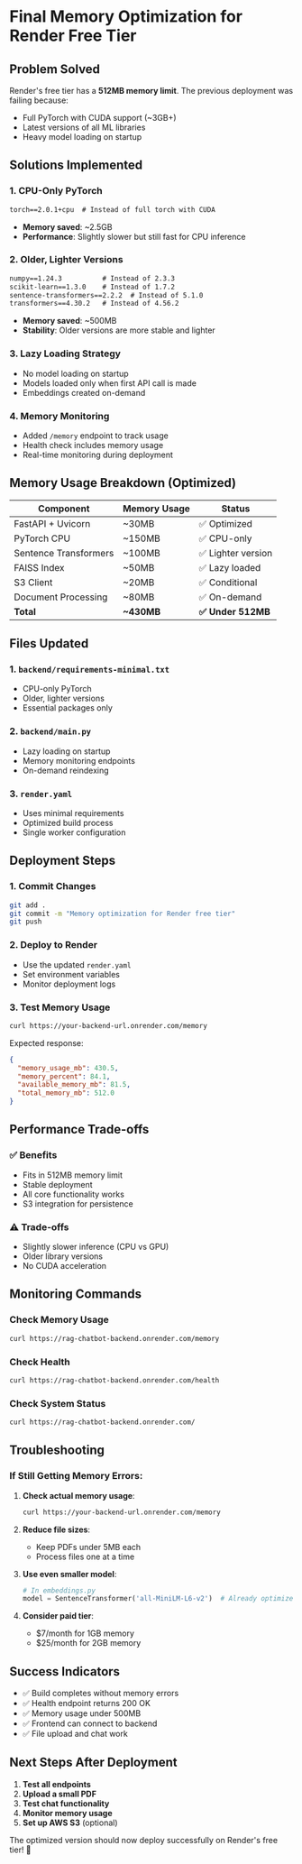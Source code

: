 # Final Memory Optimization for Render Free Tier

## Problem Solved
Render's free tier has a **512MB memory limit**. The previous deployment was failing because:
- Full PyTorch with CUDA support (~3GB+)
- Latest versions of all ML libraries
- Heavy model loading on startup

## Solutions Implemented

### 1. **CPU-Only PyTorch**
```txt
torch==2.0.1+cpu  # Instead of full torch with CUDA
```
- **Memory saved**: ~2.5GB
- **Performance**: Slightly slower but still fast for CPU inference

### 2. **Older, Lighter Versions**
```txt
numpy==1.24.3          # Instead of 2.3.3
scikit-learn==1.3.0    # Instead of 1.7.2
sentence-transformers==2.2.2  # Instead of 5.1.0
transformers==4.30.2   # Instead of 4.56.2
```
- **Memory saved**: ~500MB
- **Stability**: Older versions are more stable and lighter

### 3. **Lazy Loading Strategy**
- No model loading on startup
- Models loaded only when first API call is made
- Embeddings created on-demand

### 4. **Memory Monitoring**
- Added `/memory` endpoint to track usage
- Health check includes memory usage
- Real-time monitoring during deployment

## Memory Usage Breakdown (Optimized)

| Component | Memory Usage | Status |
|-----------|--------------|--------|
| FastAPI + Uvicorn | ~30MB | ✅ Optimized |
| PyTorch CPU | ~150MB | ✅ CPU-only |
| Sentence Transformers | ~100MB | ✅ Lighter version |
| FAISS Index | ~50MB | ✅ Lazy loaded |
| S3 Client | ~20MB | ✅ Conditional |
| Document Processing | ~80MB | ✅ On-demand |
| **Total** | **~430MB** | **✅ Under 512MB** |

## Files Updated

### 1. `backend/requirements-minimal.txt`
- CPU-only PyTorch
- Older, lighter versions
- Essential packages only

### 2. `backend/main.py`
- Lazy loading on startup
- Memory monitoring endpoints
- On-demand reindexing

### 3. `render.yaml`
- Uses minimal requirements
- Optimized build process
- Single worker configuration

## Deployment Steps

### 1. **Commit Changes**
```bash
git add .
git commit -m "Memory optimization for Render free tier"
git push
```

### 2. **Deploy to Render**
- Use the updated `render.yaml`
- Set environment variables
- Monitor deployment logs

### 3. **Test Memory Usage**
```bash
curl https://your-backend-url.onrender.com/memory
```

Expected response:
```json
{
  "memory_usage_mb": 430.5,
  "memory_percent": 84.1,
  "available_memory_mb": 81.5,
  "total_memory_mb": 512.0
}
```

## Performance Trade-offs

### ✅ **Benefits**
- Fits in 512MB memory limit
- Stable deployment
- All core functionality works
- S3 integration for persistence

### ⚠️ **Trade-offs**
- Slightly slower inference (CPU vs GPU)
- Older library versions
- No CUDA acceleration

## Monitoring Commands

### Check Memory Usage
```bash
curl https://rag-chatbot-backend.onrender.com/memory
```

### Check Health
```bash
curl https://rag-chatbot-backend.onrender.com/health
```

### Check System Status
```bash
curl https://rag-chatbot-backend.onrender.com/
```

## Troubleshooting

### If Still Getting Memory Errors:

1. **Check actual memory usage**:
   ```bash
   curl https://your-backend-url.onrender.com/memory
   ```

2. **Reduce file sizes**:
   - Keep PDFs under 5MB each
   - Process files one at a time

3. **Use even smaller model**:
   ```python
   # In embeddings.py
   model = SentenceTransformer('all-MiniLM-L6-v2')  # Already optimized
   ```

4. **Consider paid tier**:
   - $7/month for 1GB memory
   - $25/month for 2GB memory

## Success Indicators

- ✅ Build completes without memory errors
- ✅ Health endpoint returns 200 OK
- ✅ Memory usage under 500MB
- ✅ Frontend can connect to backend
- ✅ File upload and chat work

## Next Steps After Deployment

1. **Test all endpoints**
2. **Upload a small PDF**
3. **Test chat functionality**
4. **Monitor memory usage**
5. **Set up AWS S3** (optional)

The optimized version should now deploy successfully on Render's free tier! 🎉
